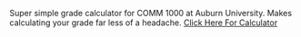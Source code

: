 Super simple grade calculator for COMM 1000 at Auburn University. Makes calculating your grade far less of a headache.
[Click Here For Calculator](https://abennett05.github.io/comm1000-gradecalc/)
